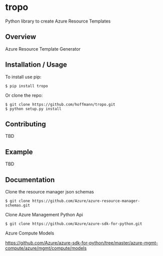 tropo
=====
Python library to create Azure Resource Templates

Overview
--------

Azure Resource Template Generator

Installation / Usage
--------------------

To install use pip:

    $ pip install tropo


Or clone the repo:

    $ git clone https://github.com/hoffmann/tropo.git
    $ python setup.py install


Contributing
------------

TBD

Example
-------

TBD

Documentation
-------------
Clone the resource manager json schemas

    $ git clone https://github.com/Azure/azure-resource-manager-schemas.git

Clone Azure Management Python Api

    $ git clone https://github.com/Azure/azure-sdk-for-python.git

Azure Compute Models

https://github.com/Azure/azure-sdk-for-python/tree/master/azure-mgmt-compute/azure/mgmt/compute/models
